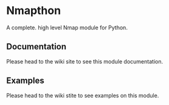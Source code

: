 # Nmapthon
A complete. high level Nmap module for Python.

## Documentation  

Please head to the wiki site to see this module documentation.  

## Examples  

Please head to the wiki stite to see examples on this module.  
